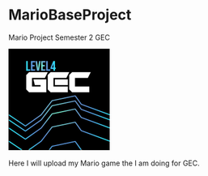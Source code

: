 # MarioBaseProject
 Mario Project Semester 2 GEC
 
<img src="https://github.com/pablocanosanroman/MarioBaseProject/blob/master/L4GEC.jpg" width="200" >

Here I will upload my Mario game the I am doing for GEC.
